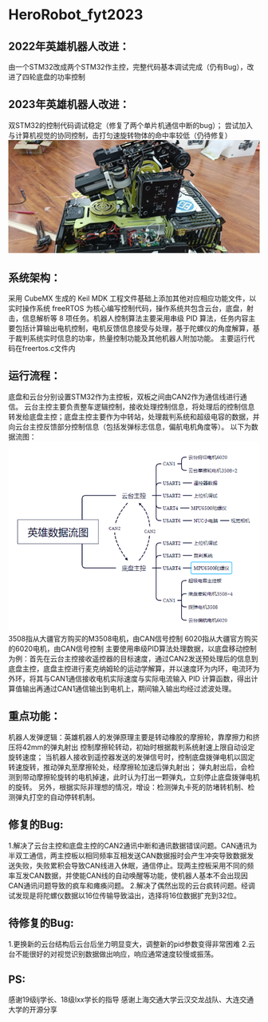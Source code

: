# HeroRobot_fyt2023

2022年英雄机器人改进：
---
  由一个STM32改成两个STM32作主控，完整代码基本调试完成（仍有Bug），改进了四轮底盘的功率控制

2023年英雄机器人改进：
---
  双STM32的控制代码调试稳定（修复了两个单片机通信中断的bug）；
  尝试加入与计算机视觉的协同控制，击打匀速旋转物体的命中率较低（仍待修复）
  ![image](https://github.com/Pigheads/HeroRobot_fyt2023/blob/master/pic2.jpg)
  
系统架构：
---
  采用 CubeMX 生成的 Keil MDK 工程文件基础上添加其他对应相应功能文件，以实时操作系统 freeRTOS 为核心编写控制代码，操作系统共包含云台，底盘，射击，信息解析等 8 项任务。机器人控制算法主要采用串级 PID 算法，任务内容主要包括计算输出电机控制，电机反馈信息接受与处理，基于陀螺仪的角度解算，基于裁判系统实时信息的功率，热量控制功能及其他机器人附加功能。
  主要运行代码在freertos.c文件内

运行流程：
---
  底盘和云台分别设置STM32作为主控板，双板之间由CAN2作为通信线进行通信。
  云台主控主要负责整车逻辑控制，接收处理控制信息，将处理后的控制信息转发给底盘主控；底盘主控主要作为中转站，处理裁判系统和超级电容的数据，并向云台主控反馈部分控制信息（包括发弹标志信息，偏航电机角度等）。
  以下为数据流图：
  ![image](https://github.com/Pigheads/HeroRobot_fyt2023/blob/master/pic1.png)  
  3508指从大疆官方购买的M3508电机，由CAN信号控制
  6020指从大疆官方购买的6020电机，由CAN信号控制
  主要使用串级PID算法处理数据，以底盘移动控制为例：首先在云台主控接收遥控器的目标速度，通过CAN2发送预处理后的信息到底盘主控，底盘主控进行麦克纳姆轮的运动学解算，并以速度环为内环，电流环为外环，将其与CAN1通信接收电机实际速度与实际电流输入 PID 计算函数，得出计算值输出再通过CAN1通信输出到电机上，期间输入输出均经过滤波处理。  

重点功能：
---
  机器人发弹逻辑：英雄机器人的发弹原理主要是转动橡胶的摩擦轮，靠摩擦力和挤压将42mm的弹丸射出
    控制摩擦轮转动，初始时根据裁判系统射速上限自动设定旋转速度；
    当机器人接收到遥控器发送的发弹信号时，控制底盘拨弹电机以固定转速旋转，推动弹丸至摩擦轮处，经摩擦轮加速后弹丸射出；
    弹丸射出后，会检测到带动摩擦轮旋转的电机掉速，此时认为打出一颗弹丸，立刻停止底盘拨弹电机的旋转。
    另外，根据实际非理想的情况，增设：检测弹丸卡死的防堵转机制、检测弹丸打空的自动停转机制。

修复的Bug:
---
  1.解决了云台主控和底盘主控的CAN2通讯中断和通讯数据错误问题。CAN通讯为半双工通信，两主控板以相同频率互相发送CAN数据报时会产生冲突导致数据发送失败，失败累积会导致CAN线进入休眠，通信停止。现两主控板采用不同的频率互发CAN数据，并使能CAN线的自动唤醒等功能，使机器人基本不会出现因CAN通讯问题导致的疯车和瘫痪问题。
  2.解决了偶然出现的云台疯转问题。经调试发现是将陀螺仪数据以16位传输导致溢出，选择将16位数据扩充到32位。

待修复的Bug:
---
  1.更换新的云台结构后云台后坐力明显变大，调整新的pid参数变得非常困难
  2.云台不能很好的对视觉识别数据做出响应，响应通常速度较慢或振荡。

PS:
---
感谢19级lj学长、18级lxx学长的指导
感谢上海交通大学云汉交龙战队、大连交通大学的开源分享
